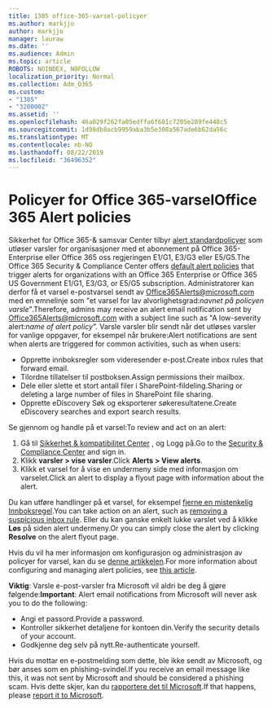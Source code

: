 ```yaml
---
title: 1385 office-365-varsel-policyer
ms.author: markjjo
author: markjjo
manager: lauraw
ms.date: ''
ms.audience: Admin
ms.topic: article
ROBOTS: NOINDEX, NOFOLLOW
localization_priority: Normal
ms.collection: Adm_O365
ms.custom:
- "1385"
- "3200002"
ms.assetid: ''
ms.openlocfilehash: 46a029f262fa05edffa6f681c7205e289fe448c5
ms.sourcegitcommit: 1d98db8acb9959aba3b5e308a567ade6b62da56c
ms.translationtype: MT
ms.contentlocale: nb-NO
ms.lasthandoff: 08/22/2019
ms.locfileid: "36496352"
---
```

# <a name="office-365-alert-policies"></a><span data-ttu-id="a2059-102">Policyer for Office 365-varsel</span><span class="sxs-lookup"><span data-stu-id="a2059-102">Office 365 Alert policies</span></span>

<span data-ttu-id="a2059-103">Sikkerhet for Office 365-& samsvar Center tilbyr [alert standardpolicyer](https://docs.microsoft.com/office365/securitycompliance/alert-policies#default-alert-policies) som utløser varsler for organisasjoner med et abonnement på Office 365-Enterprise eller Office 365 oss regjeringen E1/G1, E3/G3 eller E5/G5.</span><span class="sxs-lookup"><span data-stu-id="a2059-103">The Office 365 Security & Compliance Center offers [default alert policies](https://docs.microsoft.com/office365/securitycompliance/alert-policies#default-alert-policies) that trigger alerts for organizations with an Office 365 Enterprise or Office 365 US Government E1/G1, E3/G3, or E5/G5 subscription.</span></span> <span data-ttu-id="a2059-104">Administratorer kan derfor få et varsel e-postvarsel sendt av Office365Alerts@microsoft.com med en emnelinje som "et varsel for lav alvorlighetsgrad:*navnet på policyen varsle*".</span><span class="sxs-lookup"><span data-stu-id="a2059-104">Therefore, admins may receive an alert email notification sent by Office365Alerts@microsoft.com with a subject line such as "A low-severity alert:*name of alert policy*".</span></span> <span data-ttu-id="a2059-105">Varsle varsler blir sendt når det utløses varsler for vanlige oppgaver, for eksempel når brukere:</span><span class="sxs-lookup"><span data-stu-id="a2059-105">Alert notifications are sent when alerts are triggered for common activities, such as when users:</span></span>

- <span data-ttu-id="a2059-106">Opprette innboksregler som videresender e-post.</span><span class="sxs-lookup"><span data-stu-id="a2059-106">Create inbox rules that forward email.</span></span>
- <span data-ttu-id="a2059-107">Tilordne tillatelser til postboksen.</span><span class="sxs-lookup"><span data-stu-id="a2059-107">Assign permissions their mailbox.</span></span>
- <span data-ttu-id="a2059-108">Dele eller slette et stort antall filer i SharePoint-fildeling.</span><span class="sxs-lookup"><span data-stu-id="a2059-108">Sharing or deleting a large number of files in SharePoint file sharing.</span></span>
- <span data-ttu-id="a2059-109">Opprette eDiscovery Søk og eksporterer søkeresultatene.</span><span class="sxs-lookup"><span data-stu-id="a2059-109">Create eDiscovery searches and export search results.</span></span>

<span data-ttu-id="a2059-110">Se gjennom og handle på et varsel:</span><span class="sxs-lookup"><span data-stu-id="a2059-110">To review and act on an alert:</span></span>

1. <span data-ttu-id="a2059-111">Gå til [Sikkerhet & kompatibilitet Center](https://protection.office.com) , og Logg på.</span><span class="sxs-lookup"><span data-stu-id="a2059-111">Go to the [Security & Compliance Center](https://protection.office.com) and sign in.</span></span>
2. <span data-ttu-id="a2059-112">Klikk **varsler > vise varsler**.</span><span class="sxs-lookup"><span data-stu-id="a2059-112">Click **Alerts > View alerts**.</span></span>
3. <span data-ttu-id="a2059-113">Klikk et varsel for å vise en undermeny side med informasjon om varselet.</span><span class="sxs-lookup"><span data-stu-id="a2059-113">Click an alert to display a flyout page with information about the alert.</span></span>

<span data-ttu-id="a2059-114">Du kan utføre handlinger på et varsel, for eksempel [fjerne en mistenkelig Innboksregel](https://docs.microsoft.com/office365/securitycompliance/responding-to-a-compromised-email-account).</span><span class="sxs-lookup"><span data-stu-id="a2059-114">You can take action on an alert, such as [removing a suspicious inbox rule](https://docs.microsoft.com/office365/securitycompliance/responding-to-a-compromised-email-account).</span></span> <span data-ttu-id="a2059-115">Eller du kan ganske enkelt lukke varslet ved å klikke **Løs** på siden alert undermeny.</span><span class="sxs-lookup"><span data-stu-id="a2059-115">Or you can simply close the alert by clicking **Resolve** on the alert flyout page.</span></span>

<span data-ttu-id="a2059-116">Hvis du vil ha mer informasjon om konfigurasjon og administrasjon av policyer for varsel, kan du se [denne artikkelen](https://docs.microsoft.com/office365/securitycompliance/alert-policies).</span><span class="sxs-lookup"><span data-stu-id="a2059-116">For more information about configuring and managing alert policies, see  [this article](https://docs.microsoft.com/office365/securitycompliance/alert-policies).</span></span>

<span data-ttu-id="a2059-117">**Viktig**: Varsle e-post-varsler fra Microsoft vil aldri be deg å gjøre følgende:</span><span class="sxs-lookup"><span data-stu-id="a2059-117">**Important**: Alert email notifications from Microsoft will never ask you to do the following:</span></span>

- <span data-ttu-id="a2059-118">Angi et passord.</span><span class="sxs-lookup"><span data-stu-id="a2059-118">Provide a password.</span></span>
- <span data-ttu-id="a2059-119">Kontroller sikkerhet detaljene for kontoen din.</span><span class="sxs-lookup"><span data-stu-id="a2059-119">Verify the security details of your account.</span></span>
- <span data-ttu-id="a2059-120">Godkjenne deg selv på nytt.</span><span class="sxs-lookup"><span data-stu-id="a2059-120">Re-authenticate yourself.</span></span>

<span data-ttu-id="a2059-121">Hvis du mottar en e-postmelding som dette, ble ikke sendt av Microsoft, og bør anses som en phishing-svindel.</span><span class="sxs-lookup"><span data-stu-id="a2059-121">If you receive an email message like this, it was not sent by Microsoft and should be considered a phishing scam.</span></span> <span data-ttu-id="a2059-122">Hvis dette skjer, kan du [rapportere det til Microsoft](https://docs.microsoft.com/office365/SecurityCompliance/report-junk-email-and-phishing-scams-in-outlook-on-the-web-eop).</span><span class="sxs-lookup"><span data-stu-id="a2059-122">If that happens, please [report it to Microsoft](https://docs.microsoft.com/office365/SecurityCompliance/report-junk-email-and-phishing-scams-in-outlook-on-the-web-eop).</span></span>